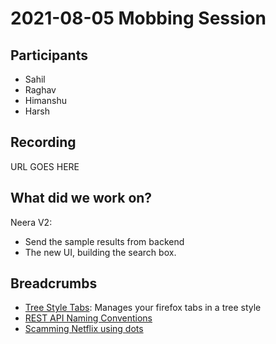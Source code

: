 # 2021-08-05 Mobbing Session

## Participants
- Sahil
- Raghav
- Himanshu
- Harsh

## Recording
URL GOES HERE

## What did we work on?
Neera V2:
- Send the sample results from backend
- The new UI, building the search box.

## Breadcrumbs

- [Tree Style Tabs](https://addons.mozilla.org/en-US/firefox/addon/tree-style-tab): Manages your firefox tabs in a tree style
- [REST API Naming Conventions](https://restfulapi.net/resource-naming/)
- [Scamming Netflix using dots](https://jameshfisher.com/2018/04/07/the-dots-do-matter-how-to-scam-a-gmail-user/)

